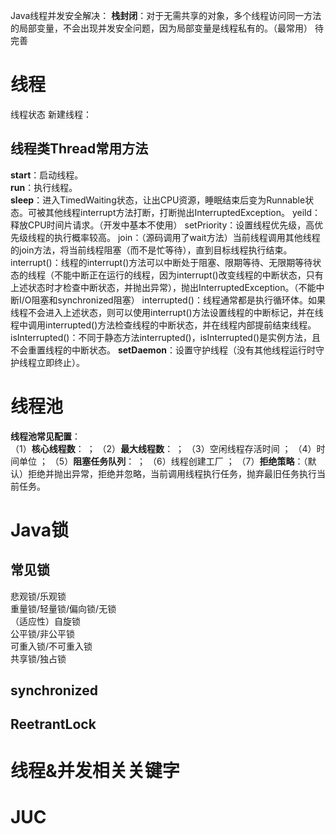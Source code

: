 Java线程并发安全解决：
**栈封闭**：对于无需共享的对象，多个线程访问同一方法的局部变量，不会出现并发安全问题，因为局部变量是线程私有的。（最常用）
待完善
# 线程
线程状态
新建线程：
## 线程类Thread常用方法
**start**：启动线程。  
**run**：执行线程。  
**sleep**：进入TimedWaiting状态，让出CPU资源，睡眠结束后变为Runnable状态。可被其他线程interrupt方法打断，打断抛出InterruptedException。
yeild：释放CPU时间片请求。（开发中基本不使用）
setPriority：设置线程优先级，高优先级线程的执行概率较高。
join：（源码调用了wait方法）当前线程调用其他线程的join方法，将当前线程阻塞（而不是忙等待），直到目标线程执行结束。
interrupt()：线程的interrupt()方法可以中断处于阻塞、限期等待、无限期等待状态的线程（不能中断正在运行的线程，因为interrupt()改变线程的中断状态，只有上述状态时才检查中断状态，并抛出异常），抛出InterruptedException。（不能中断I/O阻塞和synchronized阻塞）
interrupted()：线程通常都是执行循环体。如果线程不会进入上述状态，则可以使用interrupt()方法设置线程的中断标记，并在线程中调用interrupted()方法检查线程的中断状态，并在线程内部提前结束线程。
isInterrupted()：不同于静态方法interrupted()，isInterrupted()是实例方法，且不会重置线程的中断状态。
**setDaemon**：设置守护线程（没有其他线程运行时守护线程立即终止）。

# 线程池
**线程池常见配置**：  
（1）**核心线程数**：  ；
（2）**最大线程数**：  ；
（3）空闲线程存活时间  ；
（4）时间单位  ；
（5）**阻塞任务队列**：  ；
（6）线程创建工厂  ；
（7）**拒绝策略**：（默认）拒绝并抛出异常，拒绝并忽略，当前调用线程执行任务，抛弃最旧任务执行当前任务。  
# Java锁
## 常见锁
悲观锁/乐观锁   
重量锁/轻量锁/偏向锁/无锁  
（适应性）自旋锁  
公平锁/非公平锁  
可重入锁/不可重入锁  
共享锁/独占锁  
## synchronized
## ReetrantLock
# 线程&并发相关关键字
# JUC
